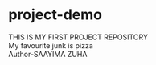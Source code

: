 # project-demo
THIS IS MY FIRST PROJECT REPOSITORY
<br>
My favourite junk is pizza
<br>
Author-SAAYIMA ZUHA
